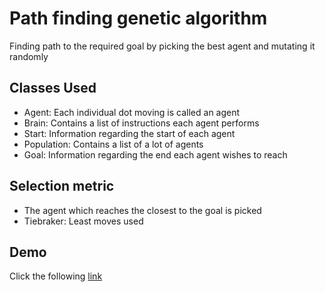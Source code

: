 # Path finding genetic algorithm

Finding path to the required goal by picking the best agent and mutating it randomly

## Classes Used

- Agent: Each individual dot moving is called an agent
- Brain: Contains a list of instructions each agent performs
- Start: Information regarding the start of each agent
- Population: Contains a list of a lot of agents
- Goal: Information regarding the end each agent wishes to reach

## Selection metric

- The agent which reaches the closest to the goal is picked
- Tiebraker: Least moves used

## Demo

Click the following [link](https://abhinav112.github.io/SmartDots/)
